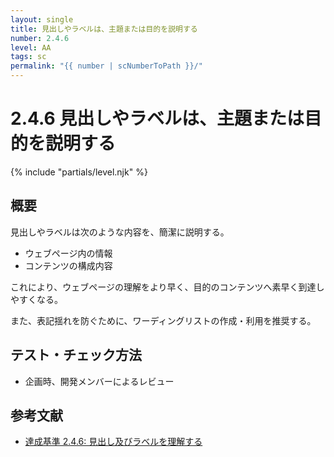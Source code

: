 ```yaml
---
layout: single
title: 見出しやラベルは、主題または目的を説明する
number: 2.4.6
level: AA
tags: sc
permalink: "{{ number | scNumberToPath }}/"
---
```


# 2.4.6 見出しやラベルは、主題または目的を説明する

{% include "partials/level.njk" %}

## 概要

見出しやラベルは次のような内容を、簡潔に説明する。

- ウェブページ内の情報
- コンテンツの構成内容

これにより、ウェブページの理解をより早く、目的のコンテンツへ素早く到達しやすくなる。

また、表記揺れを防ぐために、ワーディングリストの作成・利用を推奨する。

## テスト・チェック方法

- 企画時、開発メンバーによるレビュー

## 参考文献

- [達成基準 2.4.6: 見出し及びラベルを理解する](https://waic.jp/docs/WCAG21/Understanding/headings-and-labels.html)
